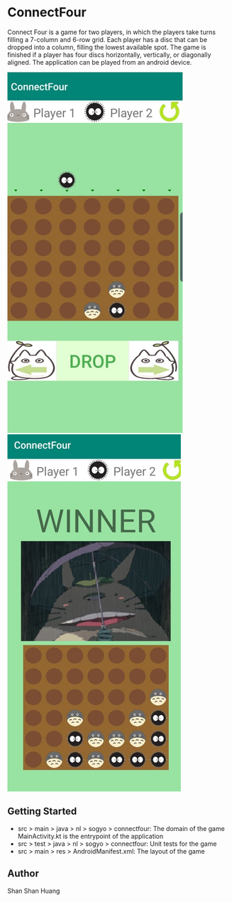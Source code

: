 # ConnectFour
Connect Four is a game for two players, in which the players take turns filling a 7-column and 6-row grid. Each player has a disc that can be dropped into a column, filling the lowest available spot. The game is finished if a player has four discs horizontally, vertically, or diagonally aligned. The application can be played from an android device.

![GameScreenshot1](/app/src/main/res/connectfour_screenshot1.jpg)
![GameScreenshot2](/app/src/main/res/connectfour_screenshot2.jpg)


## Getting Started
- src > main > java > nl > sogyo > connectfour: The domain of the game
  MainActivity.kt is the entrypoint of the application
- src > test > java > nl > sogyo > connectfour: Unit tests for the game
- src > main > res > AndroidManifest.xml: The layout of the game

## Author
Shan Shan Huang
